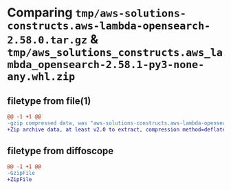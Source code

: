 # Comparing `tmp/aws-solutions-constructs.aws-lambda-opensearch-2.58.0.tar.gz` & `tmp/aws_solutions_constructs.aws_lambda_opensearch-2.58.1-py3-none-any.whl.zip`

## filetype from file(1)

```diff
@@ -1 +1 @@
-gzip compressed data, was "aws-solutions-constructs.aws-lambda-opensearch-2.58.0.tar", last modified: Sat May 25 13:09:58 2024, max compression
+Zip archive data, at least v2.0 to extract, compression method=deflate
```

## filetype from diffoscope

```diff
@@ -1 +1 @@
-GzipFile
+ZipFile
```

